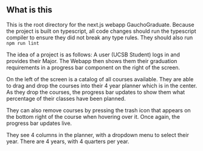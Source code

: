 ## What is this
This is the root directory for the next.js webapp GauchoGraduate.
Because the project is built on typescript, all code changes should run the typescript compiler to ensure they did not break any type rules. They should also run `npm run lint`

The idea of a project is as follows: A user (UCSB Student) logs in and provides their Major. The Webapp then shows them their graduation requirements in a progress bar component on the right of the screen.

On the left of the screen is a catalog of all courses available. They are able to drag and drop the courses into their 4 year planner which is in the center. As they drop the courses, the progress bar updates to show them what percentage of their classes have been planned.

They can also remove courses by pressing the trash icon that appears on the bottom right of the course when hovering over it. Once again, the progress bar updates live.

They see 4 columns in the planner, with a dropdown menu to select their year. There are 4 years, with 4 quarters per year.